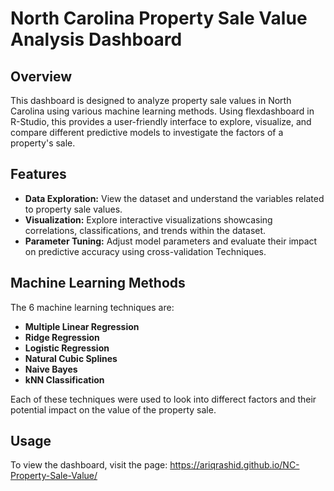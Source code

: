 # North Carolina Property Sale Value Analysis Dashboard

## Overview
This dashboard is designed to analyze property sale values in North Carolina using various machine learning methods. Using flexdashboard in R-Studio, this provides a user-friendly interface to explore, visualize, and compare different predictive models to investigate the factors of a property's sale.

## Features
- **Data Exploration:** View the dataset and understand the variables related to property sale values.
- **Visualization:** Explore interactive visualizations showcasing correlations, classifications, and trends within the dataset.
- **Parameter Tuning:** Adjust model parameters and evaluate their impact on predictive accuracy using cross-validation Techniques.


## Machine Learning Methods
The 6 machine learning techniques are:
- **Multiple Linear Regression**
- **Ridge Regression**
- **Logistic Regression**
- **Natural Cubic Splines**
- **Naive Bayes**
- **kNN Classification**

Each of these techniques were used to look into differect factors and their potential impact on the value of the property sale.

## Usage
To view the dashboard, visit the page: https://ariqrashid.github.io/NC-Property-Sale-Value/
